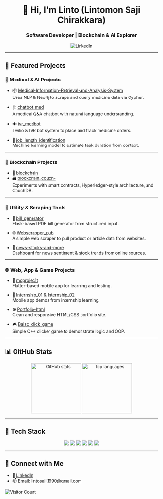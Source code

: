 <h1 align="center">👋 Hi, I'm Linto (Lintomon Saji Chirakkara)</h1>
<h3 align="center">Software Developer | Blockchain & AI Explorer </h3>

<p align="center">
  <a href="https://www.linkedin.com/in/lintomon-john/" target="_blank">
    <img src="https://img.shields.io/badge/LinkedIn-blue?logo=linkedin" alt="LinkedIn" />
  </a>
</p>

---

## 🔭 Featured Projects

### 🧠 Medical & AI Projects
- 📦 [Medical-Information-Retrieval-and-Analysis-System](https://github.com/linto2003/Medical-Information-Retrieval-and-Analysis-System)  
  Uses NLP & Neo4j to scrape and query medicine data via Cypher.

- 🩺 [chatbot_med](https://github.com/linto2003/chatbot_med)  
  A medical Q&A chatbot with natural language understanding.

- 🔊 [ivr_medbot](https://github.com/linto2003/ivr_medbot)  
  Twilio & IVR bot system to place and track medicine orders.

- 🧠 [job_length_identification](https://github.com/linto2003/-job_length_identification-)  
  Machine learning model to estimate task duration from context.

---

### 🧱 Blockchain Projects
- 🔗 [blockchain](https://github.com/linto2003/blockchain)  
- 🗃️ [blockchain_couch-](https://github.com/linto2003/blockchain_couch-)  
  Experiments with smart contracts, Hyperledger-style architecture, and CouchDB.

---

### 🧰 Utility & Scraping Tools
- 🧾 [bill_generator](https://github.com/linto2003/bill_generator)  
  Flask-based PDF bill generator from structured input.

- 🌐 [Webscrapper_pub](https://github.com/linto2003/Webscrapper_pub)  
  A simple web scraper to pull product or article data from websites.

- 📰 [news-stocks-and-more](https://github.com/linto2003/news-stocks-and-more)  
  Dashboard for news sentiment & stock trends from online sources.

---

### 🌐 Web, App & Game Projects
- 📱 [mcprojec1t](https://github.com/linto2003/mcprojec1t)  
  Flutter-based mobile app for learning and testing.

- 🧪 [Internship_01](https://github.com/linto2003/Internship_01) & [Internship_02](https://github.com/linto2003/Internship_02)  
  Mobile app demos from internship learning.

- ⚙️ [Portfolio-html](https://github.com/linto2003/Portfolio-html)  
  Clean and responsive HTML/CSS portfolio site.

- 🎮 [Baisc_click_game](https://github.com/linto2003/Baisc_click_game)  
  Simple C++ clicker game to demonstrate logic and OOP.

---

## 📊 GitHub Stats

<p align="center">
  <img src="https://github-readme-stats.vercel.app/api?username=linto2003&show_icons=true&theme=tokyonight" alt="GitHub stats" height="165"/>
  <img src="https://github-readme-stats.vercel.app/api/top-langs/?username=linto2003&layout=compact&theme=tokyonight" alt="Top languages" height="165"/>
</p>

---

## 🧰 Tech Stack

<p align="center">
  <img src="https://img.shields.io/badge/Python-3776AB?style=for-the-badge&logo=python" />
  <img src="https://img.shields.io/badge/Java-ED8B00?style=for-the-badge&logo=java" />
  <img src="https://img.shields.io/badge/Dart-0175C2?style=for-the-badge&logo=dart&logoColor=white" />
  <img src="https://img.shields.io/badge/Flutter-02569B?style=for-the-badge&logo=flutter" />
  <img src="https://img.shields.io/badge/Neo4j-008CC1?style=for-the-badge&logo=neo4j&logoColor=white" />
  <img src="https://img.shields.io/badge/Flask-000000?style=for-the-badge&logo=flask" />
</p>

---

## 🤝 Connect with Me

- 💼 [LinkedIn](https://www.linkedin.com/in/lintomon-john/)
- 📫 Email: lintosaji.1990@gmail.com

![Visitor Count](https://komarev.com/ghpvc/?username=linto2003&color=blue)
